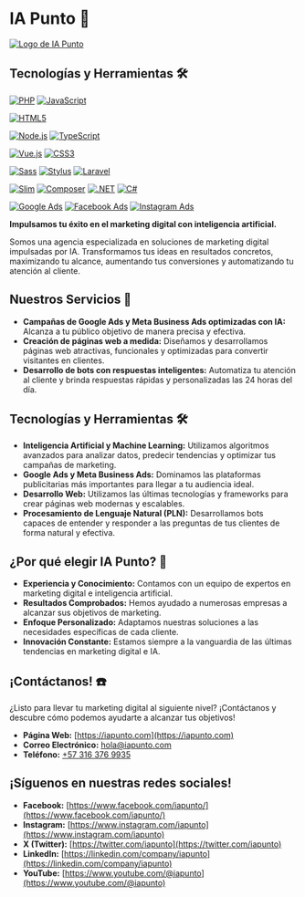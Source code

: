 # IA Punto 🚀

[![Logo de IA Punto](https://iapunto.com/wp-content/uploads/2023/11/logo-v2-negativo.png)](https://iapunto.com/)

## Tecnologías y Herramientas 🛠️

[![PHP](https://img.shields.io/badge/PHP-%23777BB4.svg?style=for-the-badge&logo=php&logoColor=white)](https://www.php.net/)
[![JavaScript](https://img.shields.io/badge/JavaScript-%23F7DF1E.svg?style=for-the-badge&logo=javascript&logoColor=black)](https://www.javascript.com/)   

[![HTML5](https://img.shields.io/badge/HTML5-%23E34F26.svg?style=for-the-badge&logo=html5&logoColor=white)](https://developer.mozilla.org/es/docs/Web/HTML)   

[![Node.js](https://img.shields.io/badge/Node.js-%2343853D.svg?style=for-the-badge&logo=node.js&logoColor=white)](https://nodejs.org/es/)
[![TypeScript](https://img.shields.io/badge/TypeScript-%23007ACC.svg?style=for-the-badge&logo=typescript&logoColor=white)](https://www.typescriptlang.org/)   

[![Vue.js](https://img.shields.io/badge/Vue.js-%234FC08D.svg?style=for-the-badge&logo=vue.js&logoColor=white)](https://vuejs.org/)
[![CSS3](https://img.shields.io/badge/CSS3-%231572B6.svg?style=for-the-badge&logo=css3&logoColor=white)](https://developer.mozilla.org/es/docs/Web/CSS)   

[![Sass](https://img.shields.io/badge/Sass-%23CC6699.svg?style=for-the-badge&logo=sass&logoColor=white)](https://sass-lang.com/)
[![Stylus](https://img.shields.io/badge/Stylus-%23ff6347.svg?style=for-the-badge&logo=stylus&logoColor=white)](https://stylus-lang.com/)
[![Laravel](https://img.shields.io/badge/Laravel-%23FF2D20.svg?style=for-the-badge&logo=laravel&logoColor=white)](https://laravel.com/)   

[![Slim](https://img.shields.io/badge/Slim-%23000000.svg?style=for-the-badge&logo=slim&logoColor=white)](https://www.slimframework.com/)
[![Composer](https://img.shields.io/badge/Composer-%23885630.svg?style=for-the-badge&logo=composer&logoColor=white)](https://getcomposer.org/)
[![.NET](https://img.shields.io/badge/.NET-%23512BD4.svg?style=for-the-badge&logo=.net&logoColor=white)](https://dotnet.microsoft.com/es-es/)
[![C#](https://img.shields.io/badge/C%23-%23239120.svg?style=for-the-badge&logo=c-sharp&logoColor=white)](https://docs.microsoft.com/es-es/dotnet/csharp/)   

[![Google Ads](https://img.shields.io/badge/Google_Ads-%234285F4.svg?style=for-the-badge&logo=google-ads&logoColor=white)](https://ads.google.com/)
[![Facebook Ads](https://img.shields.io/badge/Facebook_Ads-%234267B2.svg?style=for-the-badge&logo=facebook&logoColor=white)](https://www.facebook.com/business/ads)
[![Instagram Ads](https://img.shields.io/badge/Instagram_Ads-%23E4405F.svg?style=for-the-badge&logo=instagram&logoColor=white)](https://business.instagram.com/advertising)

**Impulsamos tu éxito en el marketing digital con inteligencia artificial.**

Somos una agencia especializada en soluciones de marketing digital impulsadas por IA. Transformamos tus ideas en resultados concretos, maximizando tu alcance, aumentando tus conversiones y automatizando tu atención al cliente.

## Nuestros Servicios 🤖

* **Campañas de Google Ads y Meta Business Ads optimizadas con IA:** Alcanza a tu público objetivo de manera precisa y efectiva.
* **Creación de páginas web a medida:** Diseñamos y desarrollamos páginas web atractivas, funcionales y optimizadas para convertir visitantes en clientes.
* **Desarrollo de bots con respuestas inteligentes:** Automatiza tu atención al cliente y brinda respuestas rápidas y personalizadas las 24 horas del día.

## Tecnologías y Herramientas 🛠️

* **Inteligencia Artificial y Machine Learning:** Utilizamos algoritmos avanzados para analizar datos, predecir tendencias y optimizar tus campañas de marketing.
* **Google Ads y Meta Business Ads:** Dominamos las plataformas publicitarias más importantes para llegar a tu audiencia ideal.
* **Desarrollo Web:** Utilizamos las últimas tecnologías y frameworks para crear páginas web modernas y escalables.
* **Procesamiento de Lenguaje Natural (PLN):** Desarrollamos bots capaces de entender y responder a las preguntas de tus clientes de forma natural y efectiva.

## ¿Por qué elegir IA Punto? 🤔

* **Experiencia y Conocimiento:** Contamos con un equipo de expertos en marketing digital e inteligencia artificial.
* **Resultados Comprobados:** Hemos ayudado a numerosas empresas a alcanzar sus objetivos de marketing.
* **Enfoque Personalizado:** Adaptamos nuestras soluciones a las necesidades específicas de cada cliente.
* **Innovación Constante:** Estamos siempre a la vanguardia de las últimas tendencias en marketing digital e IA.

## ¡Contáctanos! ☎️

¿Listo para llevar tu marketing digital al siguiente nivel? ¡Contáctanos y descubre cómo podemos ayudarte a alcanzar tus objetivos!

* **Página Web:** [https://iapunto.com](https://iapunto.com)
* **Correo Electrónico:** [hola@iapunto.com](mailto:hola@iapunto.com)
* **Teléfono:** [+57 316 376 9935](tel:+573163769935)

## ¡Síguenos en nuestras redes sociales!

* **Facebook:** [https://www.facebook.com/iapunto/](https://www.facebook.com/iapunto/)
* **Instagram:** [https://www.instagram.com/iapunto](https://www.instagram.com/iapunto)
* **X (Twitter):** [https://twitter.com/iapunto](https://twitter.com/iapunto)
* **LinkedIn:** [https://linkedin.com/company/iapunto](https://linkedin.com/company/iapunto)
* **YouTube:** [https://www.youtube.com/@iapunto](https://www.youtube.com/@iapunto)
